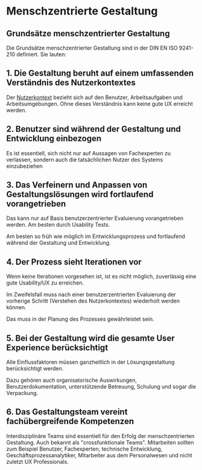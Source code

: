 # Menschzentrierte Gestaltung

## Grundsätze menschzentrierter Gestaltung

Die Grundsätze menschzentrierter Gestaltung sind in der DIN EN ISO 9241-210
definiert. Sie lauten:

## 1. Die Gestaltung beruht auf einem umfassenden Verständnis des Nutzerkontextes

Der [Nutzerkontext](../nutzungskontext-definitionen/nutzungskontext.md) bezieht sich auf den Benutzer, Arbeitsaufgaben und Arbeitsumgebungen.
Ohne dieses Verständnis kann keine gute UX erreicht werden.

## 2. Benutzer sind während der Gestaltung und Entwicklung einbezogen

Es ist essentiell, sich nicht nur auf Aussagen von Fachexperten zu verlassen,
sondern auch die tatsächlichen Nutzer des Systems einzubeziehen

## 3. Das Verfeinern und Anpassen von Gestaltungslösungen wird fortlaufend vorangetrieben

Das kann nur auf Basis benutzerzentrierter Evaluierung vorangetrieben werden.
Am besten durch Usability Tests.

Am besten so früh wie möglich im Entwicklungsprozess und
fortlaufend während der Gestaltung und Entwicklung.

## 4. Der Prozess sieht Iterationen vor

Wenn keine Iterationen vorgesehen ist, ist es nicht möglich, zuverlässig 
eine gute Usability/UX zu erreichen.

Im Zweifelsfall muss nach einer benutzerzentrierten Evaluierung der 
vorherige Schritt (Verstehen des Nutzerkontextes) wiederholt werden können. 

Das muss in der Planung des Prozesses gewährleistet sein.

## 5. Bei der Gestaltung wird die gesamte User Experience berücksichtigt

Alle Einflussfaktoren müssen ganzheitlich in der Lösungsgestaltung 
berücksichtigt werden.

Dazu gehören auch organisatorische Auswirkungen, Benutzerdokumentation,
unterstützende Betreuung, Schulung und sogar die Verpackung.

## 6. Das Gestaltungsteam vereint fachübergreifende Kompetenzen

Interdisziplinäre Teams sind essentiell für den Erfolg der menschzentrierten
Gestaltung. Auch bekannt als "crossfunktionale Teams".
Mitarbeiten sollten zum Beispiel Benutzer, Fachexperten, technische
Entwicklung, Geschäftsprozessanalytiker, Mitarbeiter aus dem Personalwesen
und nicht zuletzt UX Professionals.
